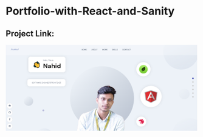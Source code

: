# Portfolio-with-React-and-Sanity

## Project Link:

[![portfolio](Capture.PNG)](https://portfolio-nahidv2.netlify.app/)
